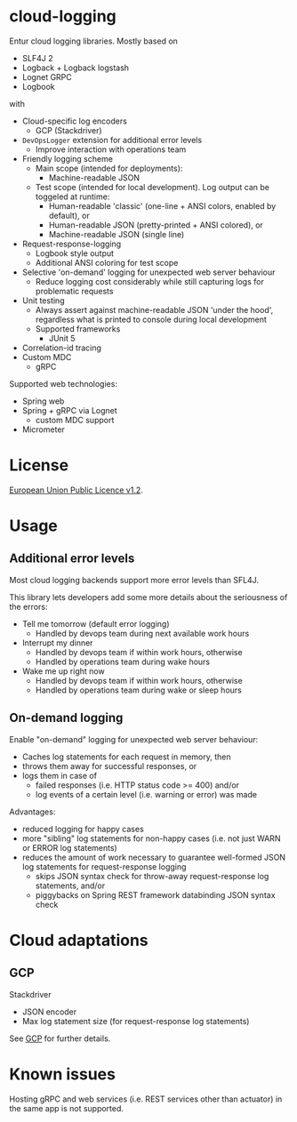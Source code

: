 # cloud-logging
Entur cloud logging libraries. Mostly based on

 * SLF4J 2
 * Logback + Logback logstash
 * Lognet GRPC
 * Logbook

with

 * Cloud-specific log encoders
   * GCP (Stackdriver)
 * `DevOpsLogger` extension for additional error levels 
   * Improve interaction with operations team
 * Friendly logging scheme
   * Main scope (intended for deployments):
     * Machine-readable JSON 
   * Test scope (intended for local development). Log output can be toggeled at runtime:
     * Human-readable 'classic' (one-line + ANSI colors, enabled by default), or
     * Human-readable JSON (pretty-printed + ANSI colored), or
     * Machine-readable JSON (single line)
 * Request-response-logging
     * Logbook style output
     * Additional ANSI coloring for test scope
 * Selective 'on-demand' logging for unexpected web server behaviour
     * Reduce logging cost considerably while still capturing logs for problematic requests 
 * Unit testing
   * Always assert against machine-readable JSON 'under the hood', regardless what is printed to console during local development
   * Supported frameworks
     * JUnit 5
 * Correlation-id tracing
 * Custom MDC
     * gRPC

Supported web technologies:

 * Spring web
 * Spring + gRPC via Lognet
   * custom MDC support 
 * Micrometer

# License
[European Union Public Licence v1.2](https://eupl.eu/).

# Usage

## Additional error levels
Most cloud logging backends support more error levels than SFL4J. 

This library lets developers add some more details about the seriousness of the errors:

* Tell me tomorrow (default error logging)
    * Handled by devops team during next available work hours
* Interrupt my dinner
    * Handled by devops team if within work hours, otherwise
    * Handled by operations team during wake hours
* Wake me up right now
    * Handled by devops team if within work hours, otherwise
    * Handled by operations team during wake or sleep hours

## On-demand logging
Enable "on-demand" logging for unexpected web server behaviour:

  * Caches log statements for each request in memory, then
  * throws them away for successful responses, or
  * logs them in case of
      * failed responses (i.e. HTTP status code >= 400) and/or
      * log events of a certain level (i.e. warning or error) was made

Advantages:

  * reduced logging for happy cases
  * more "sibling" log statements for non-happy cases (i.e. not just WARN or ERROR log statements)
  * reduces the amount of work necessary to guarantee well-formed JSON log statements for request-response logging
      * skips JSON syntax check for throw-away request-response log statements, and/or
      * piggybacks on Spring REST framework databinding JSON syntax check

# Cloud adaptations

## GCP
Stackdriver 

 * JSON encoder
 * Max log statement size (for request-response log statements)

See [GCP](gcp) for further details.

# Known issues
Hosting gRPC and web services (i.e. REST services other than actuator) in the same app is not supported. 
